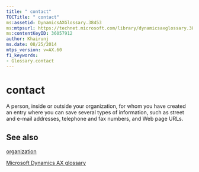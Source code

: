 ```yaml
---
title: " contact"
TOCTitle: " contact"
ms:assetid: DynamicsAXGlossary.38453
ms:mtpsurl: https://technet.microsoft.com/library/dynamicsaxglossary.38453(v=AX.60)
ms:contentKeyID: 36057912
author: Khairunj
ms.date: 08/25/2014
mtps_version: v=AX.60
f1_keywords:
- Glossary.contact
---
```


# contact

A person, inside or outside your organization, for whom you have created an entry where you can save several types of information, such as street and e-mail addresses, telephone and fax numbers, and Web page URLs.

## See also

[organization](organization.md)

[Microsoft Dynamics AX glossary](glossary/microsoft-dynamics-ax-glossary.md)

  


